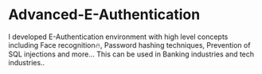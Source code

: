 # Advanced-E-Authentication
I developed E-Authentication environment with  high level concepts including Face recognition🔥, Password hashing techniques, Prevention of SQL injections and more... This can be used in Banking industries and  tech industries..
